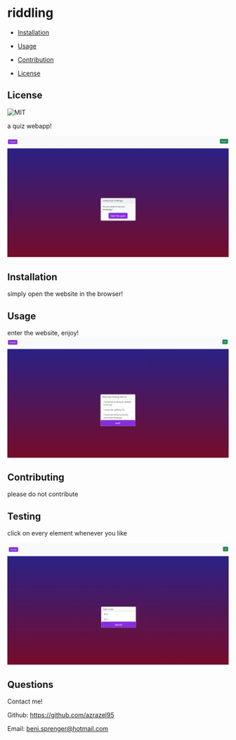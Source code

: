 # riddling
  

- [Installation](#installation)

- [Usage](#usage)

- [Contribution](#contributing)

- [License](#license)


## License

![MIT](https://img.shields.io/github/license/azrazel95/riddling)


a quiz webapp!

![ page on first startup displaying a quiz starting card](./assets/riddling1.png "page on load") 



## Installation

simply open the website in the browser!



## Usage

enter the website, enjoy!
![ page displaying a question card](./assets/riddling2.png "quiz started!") 


## Contributing

please do not contribute



## Testing

click on every element whenever you like

![ page displaying a score card](./assets/riddling3.png "highscores") 

## Questions

Contact me!

Github: https://github.com/azrazel95

Email: beni.sprenger@hotmail.com

